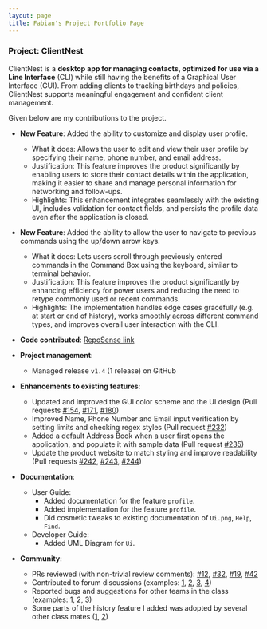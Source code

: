 ```yaml
---
layout: page
title: Fabian's Project Portfolio Page
---
```


### Project: ClientNest

ClientNest is a **desktop app for managing contacts, optimized for use via a  Line Interface** (CLI) while still having the benefits of a Graphical User Interface (GUI). From adding clients to tracking birthdays and policies, ClientNest supports meaningful engagement and confident client management.

Given below are my contributions to the project.

* **New Feature**: Added the ability to customize and display user profile.
  * What it does: Allows the user to edit and view their user profile by specifying their name, phone number, and email address.
  * Justification: This feature improves the product significantly by enabling users to store their contact details within the application, making it easier to share and manage personal information for networking and follow-ups.
  * Highlights: This enhancement integrates seamlessly with the existing UI, includes validation for contact fields, and persists the profile data even after the application is closed.

* **New Feature**: Added the ability to allow the user to navigate to previous commands using the up/down arrow keys.
  * What it does: Lets users scroll through previously entered commands in the Command Box using the keyboard, similar to terminal behavior.
  * Justification: This feature improves the product significantly by enhancing efficiency for power users and reducing the need to retype commonly used or recent commands.
  * Highlights: The implementation handles edge cases gracefully (e.g. at start or end of history), works smoothly across different command types, and improves overall user interaction with the CLI.

* **Code contributed**: [RepoSense link](https://nus-cs2103-ay2425s2.github.io/tp-dashboard/#/widget/?search=&sort=groupTitle&sortWithin=title&timeframe=commit&mergegroup=&groupSelect=groupByRepos&breakdown=true&checkedFileTypes=docs~functional-code~test-code~other&since=2025-02-21&tabOpen=true&tabType=authorship&tabAuthor=FabianHeng&tabRepo=AY2425S2-CS2103-F10-2%2Ftp%5Bmaster%5D&authorshipIsMergeGroup=false&authorshipFileTypes=docs~functional-code~test-code&authorshipIsBinaryFileTypeChecked=false&authorshipIsIgnoredFilesChecked=false&chartGroupIndex=9&chartIndex=1)

* **Project management**:
  * Managed release `v1.4` (1 release) on GitHub

* **Enhancements to existing features**:
  * Updated and improved the GUI color scheme and the UI design (Pull requests [\#154](https://github.com/AY2425S2-CS2103-F10-2/tp/pull/154), [\#171](https://github.com/AY2425S2-CS2103-F10-2/tp/pull/171), [\#180](https://github.com/AY2425S2-CS2103-F10-2/tp/pull/180))
  * Improved Name, Phone Number and Email input verification by setting limits and checking regex styles (Pull request [\#232](https://github.com/AY2425S2-CS2103-F10-2/tp/pull/232))
  * Added a default Address Book when a user first opens the application, and populate it with sample data (Pull request [\#235](https://github.com/AY2425S2-CS2103-F10-2/tp/pull/235))
  * Update the product website to match styling and improve readability (Pull requests [\#242](https://github.com/AY2425S2-CS2103-F10-2/tp/pull/242), [\#243](https://github.com/AY2425S2-CS2103-F10-2/tp/pull/243), [\#244](https://github.com/AY2425S2-CS2103-F10-2/tp/pull/244))

* **Documentation**:
  * User Guide:
    * Added documentation for the feature `profile`.
    * Added implementation for the feature `profile`.
    * Did cosmetic tweaks to existing documentation of `Ui.png`, `Help`, `Find`.
  * Developer Guide:
    * Added UML Diagram for `Ui`.

* **Community**:
  * PRs reviewed (with non-trivial review comments): [\#12](), [\#32](), [\#19](), [\#42]()
  * Contributed to forum discussions (examples: [1](), [2](), [3](), [4]())
  * Reported bugs and suggestions for other teams in the class (examples: [1](), [2](), [3]())
  * Some parts of the history feature I added was adopted by several other class mates ([1](), [2]())
